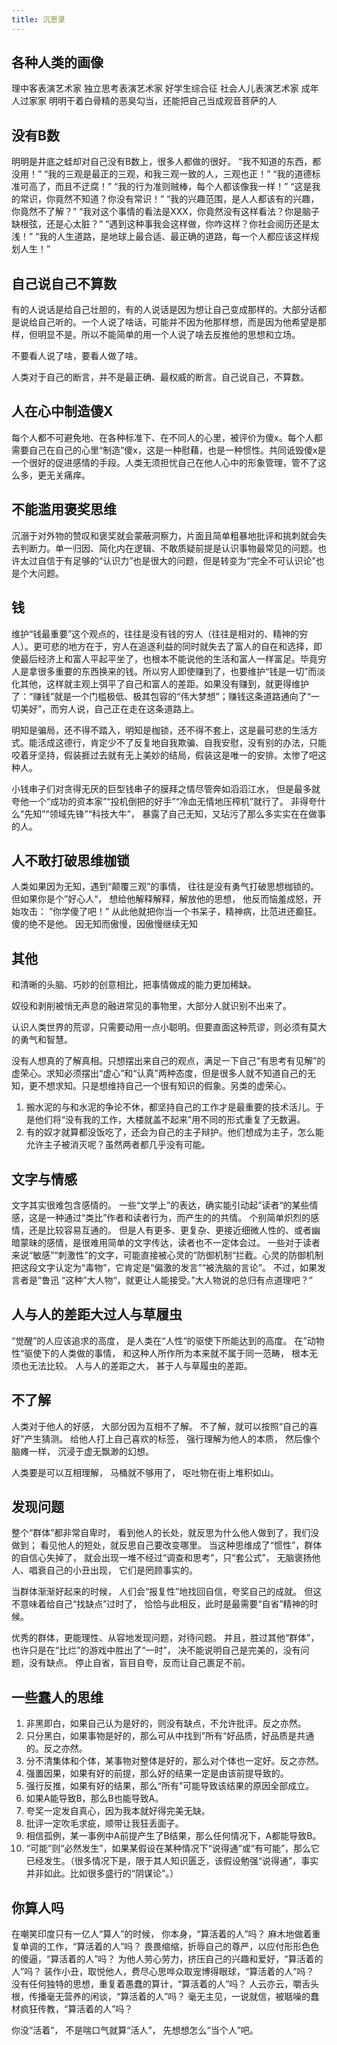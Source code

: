 ```yaml
---
title: 沉思录
---
```


## 各种人类的画像

理中客表演艺术家
独立思考表演艺术家
好学生综合征
社会人儿表演艺术家
成年人过家家
明明干着白骨精的恶臭勾当，还能把自己当成观音菩萨的人

## 没有B数

明明是井底之蛙却对自己没有B数上，很多人都做的很好。
“我不知道的东西，都没用！”
“我的三观是最正的三观，和我三观一致的人，三观也正！”
“我的道德标准可高了，而且不迂腐！”
“我的行为准则贼棒，每个人都该像我一样！”
“这是我的常识，你竟然不知道？你没有常识！”
“我的兴趣范围，是人人都该有的兴趣，你竟然不了解？”
“我对这个事情的看法是XXX，你竟然没有这样看法？你是脑子缺根弦，还是心太脏？”
“遇到这种事我会这样做，你咋这样？你社会阅历还是太浅！”
“我的人生道路，是地球上最合适、最正确的道路，每一个人都应该这样规划人生！”

## 自己说自己不算数

有的人说话是给自己壮胆的，有的人说话是因为想让自己变成那样的。大部分话都是说给自己听的。一个人说了啥话，可能并不因为他那样想，而是因为他希望是那样，但明显不是。所以不能简单的用一个人说了啥去反推他的思想和立场。

不要看人说了啥，要看人做了啥。

人类对于自己的断言，并不是最正确、最权威的断言。自己说自己，不算数。

## 人在心中制造傻X

每个人都不可避免地、在各种标准下、在不同人的心里，被评价为傻x。每个人都需要自己在自己的心里“制造”傻x，这是一种慰藉，也是一种惯性。共同诋毁傻x是一个很好的促进感情的手段。人类无须担忧自己在他人心中的形象管理，管不了这么多，更无关痛痒。

## 不能滥用褒奖思维

沉溺于对外物的赞叹和褒奖就会蒙蔽洞察力，片面且简单粗暴地批评和挑刺就会失去判断力。单一归因、简化内在逻辑、不敢质疑前提是认识事物最常见的问题。也许太过自信于有足够的“认识力”也是很大的问题，但是转变为“完全不可认识论”也是个大问题。

## 钱

维护“钱最重要”这个观点的，往往是没有钱的穷人（往往是相对的、精神的穷人）。更可悲的地方在于，穷人在追逐利益的同时就失去了富人的自在和选择，即使最后经济上和富人平起平坐了，也根本不能说他的生活和富人一样富足。毕竟穷人是拿很多重要的东西换来的钱。所以穷人即使赚到了，也要维护“钱是一切”而淡化其他，这样就主观上弭平了自己和富人的差距。如果没有赚到，就更得维护了：“赚钱”就是一个门槛极低、极其包容的“伟大梦想”；赚钱这条道路通向了“一切美好”，而穷人说，自己正在走在这条道路上。

明知是骗局，还不得不踏入，明知是枷锁，还不得不套上，这是最可悲的生活方式。能活成这德行，肯定少不了反复地自我欺骗、自我安慰，没有别的办法，只能咬着牙坚持，假装捱过去就有无上美妙的结局，假装这是唯一的安排。太惨了吧这种人。

小钱串子们对贪得无厌的巨型钱串子的膜拜之情尽管奔如滔滔江水，
但是最多就夸他一个“成功的资本家”“投机倒把的好手”“冷血无情地压榨机”就行了。
非得夸什么“先知”“领域先锋”“科技大牛”，
暴露了自己无知，又玷污了那么多实实在在做事的人。

## 人不敢打破思维枷锁

人类如果因为无知，遇到“颠覆三观”的事情，
往往是没有勇气打破思想枷锁的。
但如果你是个”好心人“，
想给他解释解释，解放他的思想，
他反而恼羞成怒，开始攻击：
”你学傻了吧！”
从此他就把你当一个书呆子，精神病，比范进还癫狂。
傻的绝不是他。
因无知而傲慢，因傲慢继续无知

## 其他
和清晰的头脑、巧妙的创意相比，把事情做成的能力更加稀缺。

奴役和剥削被悄无声息的融进常见的事物里，大部分人就识别不出来了。

认识人类世界的荒谬，只需要动用一点小聪明。但要直面这种荒谬，则必须有莫大的勇气和智慧。

没有人想真的了解真相。只想摆出来自己的观点，满足一下自己“有思考有见解”的虚荣心。求知必须摆出“虚心”和“认真”两种态度，但是很多人就不知道自己的无知，更不想求知。只是想维持自己一个很有知识的假象。另类的虚荣心。


1. 搬水泥的与和水泥的争论不休，都坚持自己的工作才是最重要的技术活儿。于是他们将“没有我的工作，大楼就盖不起来”用不同的形式重复了无数遍。
2. 有的奴才就算都没饭吃了，还会为自己的主子辩护。他们想成为主子，怎么能允许主子被消灭呢？虽然两者都几乎没有可能。 

## 文字与情感

文字其实很难包含感情的。
一些“文学上”的表达，确实能引动起”读者“的某些情感，这是一种通过“类比”作者和读者行为，而产生的的共情。
个别简单炽烈的感情，还是比较容易互通的。
但是人有更多、更复杂、更接近细微人性的、或者幽暗蒙昧的感情，是很难用简单的文字传达，读者也不一定体会过。
一些对于读者来说“敏感”“刺激性”的文字，可能直接被心灵的”防御机制“拦截。心灵的防御机制把这段文字认定为“毒物”，它肯定是“偏激的发言”“被洗脑的言论”。
不过，如果发言者是”鲁迅 “这种”大人物“，就更让人能接受。”大人物说的总归有点道理吧？”

## 人与人的差距大过人与草履虫
“觉醒”的人应该追求的高度，
是人类在“人性“的驱使下所能达到的高度。
在”动物性“驱使下的人类做的事情，
和这种人所作所为本来就不属于同一范畴，
根本无须也无法比较。
人与人的差距之大，
甚于人与草履虫的差距。

## 不了解
人类对于他人的好感，
大部分因为互相不了解。
不了解，就可以按照“自己的喜好”产生猜测。
给他人打上自己喜欢的标签，
强行理解为他人的本质，
然后像个脑瘫一样，
沉浸于虚无飘渺的幻想。

人类要是可以互相理解，
马桶就不够用了，
呕吐物在街上堆积如山。

## 发现问题

整个“群体”都非常自卑时，
看到他人的长处，就反思为什么他人做到了，我们没做到；
看见他人的短处，就反思自己要改变哪里。
当这种思维成了“惯性”，群体的自信心失掉了，
就会出现一堆不经过“调查和思考”，只“套公式”，
无脑褒扬他人、唱衰自己的小丑出现，
它们是罔顾事实的。

当群体渐渐好起来的时候，
人们会“报复性”地找回自信，夸奖自己的成就。
但这不意味着给自己“找缺点”过时了，
恰恰与此相反，此时是最需要“自省”精神的时候。

优秀的群体，更能理性、从容地发现问题，对待问题。
并且，胜过其他“群体”，也许只是在“比烂”的游戏中胜出了“一时”，
决不能说明自己是完美的，没有问题，没有缺点。
停止自省，盲目自夸，反而让自己裹足不前。

## 一些蠢人的思维
1. 非黑即白，如果自己认为是好的，则没有缺点，不允许批评。反之亦然。
2. 只分黑白，如果事物是好的，那么可从中找到”所有“好品质，好品质是共通的。反之亦然。
3. 分不清集体和个体，某事物对整体是好的，那么对个体也一定好。反之亦然。
4. 强置因果，如果有好的前提，那么好的结果一定是由该前提导致的。
5. 强行反推，如果有好的结果，那么“所有”可能导致该结果的原因全部成立。
6. 如果A能导致B，那么B也能导致A。
7. 夸奖一定发自真心，因为我本就好得完美无缺。
8. 批评一定吹毛求疵，顺带让我狂丢面子。
9. 相信孤例，某一事例中A前提产生了B结果，那么任何情况下，A都能导致B。
10. “可能”则“必然发生”，如果某假设在某种情况下“说得通”或“有可能”，那么它已经发生。（很多情况下是，限于其人知识匮乏，该假设勉强“说得通”，事实并非如此。比如很多盛行的“阴谋论”。）  

## 你算人吗

在嘲笑印度只有一亿人“算人”的时候，
你本身，“算活着的人”吗？
麻木地做着重复单调的工作，“算活着的人”吗？ 
畏畏缩缩，折辱自己的尊严，以应付形形色色的傻逼，“算活着的人”吗？ 
为他人劳心劳力，挤压自己的兴趣和爱好，“算活着的人”吗？
装作小丑，取悦他人，费尽心思哗众取宠博得眼球，“算活着的人”吗？  
没有任何独特的思想，重复着愚蠢的算计，“算活着的人”吗？
人云亦云，嚼舌头根，传播毫无营养的闲谈，“算活着的人”吗？ 
毫无主见，一说就信，被聒噪的蠢材疯狂传教，“算活着的人”吗？

你没“活着”，
不是喘口气就算“活人”，
先想想怎么“当个人”吧。 